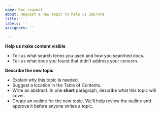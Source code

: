 ```yaml
---
name: Doc request
about: Request a new topic to help us improve
title: ''
labels: ''
assignees: ''

---
```


**Help us make content visible**

- Tell us what search terms you used and how you searched docs.
- Tell us what docs you found that didn't address your concern.

**Describe the new topic**

- Explain why this topic is needed.
- Suggest a location in the Table of Contents.
- Write an abstract. In one **short** paragraph, describe what this topic will cover.
- Create an outline for the new topic. We'll help review the outline and approve it before anyone writes a topic.
